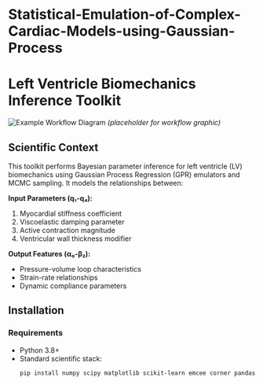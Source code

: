 # Statistical-Emulation-of-Complex-Cardiac-Models-using-Gaussian-Process

# Left Ventricle Biomechanics Inference Toolkit

![Example Workflow Diagram](docs/workflow.png) *(placeholder for workflow graphic)*

## Scientific Context
This toolkit performs Bayesian parameter inference for left ventricle (LV) biomechanics using Gaussian Process Regression (GPR) emulators and MCMC sampling. It models the relationships between:

**Input Parameters (q₁-q₄):**
1. Myocardial stiffness coefficient
2. Viscoelastic damping parameter 
3. Active contraction magnitude
4. Ventricular wall thickness modifier

**Output Features (α₀-β₂):**
- Pressure-volume loop characteristics
- Strain-rate relationships
- Dynamic compliance parameters

## Installation

### Requirements
- Python 3.8+
- Standard scientific stack:
  ```bash
  pip install numpy scipy matplotlib scikit-learn emcee corner pandas
